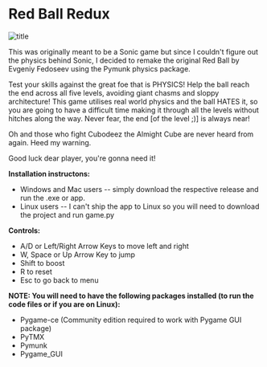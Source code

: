 # Red Ball Redux

![title](https://github.com/user-attachments/assets/1bd14562-b3b7-41ca-9837-33b883ca8274)

This was originally meant to be a Sonic game but since I couldn't figure out the physics behind Sonic, I decided to remake the original Red Ball by Evgeniy Fedoseev using the Pymunk physics package.

Test your skills against the great foe that is PHYSICS! Help the ball reach the end across all five levels, avoiding giant chasms and sloppy architecture! This game utilises real world physics and the ball HATES it, so you are going to have a difficult time making it through all the levels without hitches along the way. Never fear, the end [of the level ;)] is always near! 

Oh and those who fight Cubodeez the Almight Cube are never heard from again. Heed my warning.

Good luck dear player, you're gonna need it!

**Installation instructons:**
- Windows and Mac users -- simply download the respective release and run the .exe or app.
- Linux users -- I can't ship the app to Linux so you will need to download the project and run game.py

**Controls:**
- A/D or Left/Right Arrow Keys to move left and right
- W, Space or Up Arrow Key to jump
- Shift to boost
- R to reset
- Esc to go back to menu

**NOTE: You will need to have the following packages installed (to run the code files or if you are on Linux):**
- Pygame-ce (Community edition required to work with Pygame GUI package)
- PyTMX
- Pymunk
- Pygame_GUI
